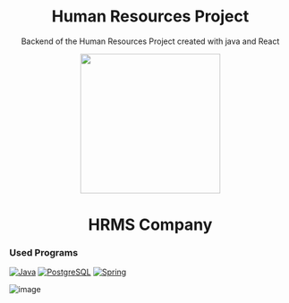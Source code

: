 <h1 align="center">Human Resources Project</h1>
<p align="center"> Backend of the Human Resources Project created with java and React</p>
  <p align="center">
  <a href="https://github.com/maliyalcin/hrms-project-backend"><img src="https://user-images.githubusercontent.com/64991411/118404013-d6719c80-b679-11eb-8544-f9525eba4a43.png" height="250"></a>
  <h1 align="center">HRMS Company</h1>
</p>


### Used Programs

[![Java](https://img.shields.io/badge/Java-ED8B00?style=for-the-badge&logo=java&logoColor=white)](https://www.java.com/)
[![PostgreSQL](https://img.shields.io/badge/PostgreSQL-316192?style=for-the-badge&logo=postgresql&logoColor=white)](https://www.postgresql.org/)
[![Spring](https://img.shields.io/badge/Spring-6DB33F?style=for-the-badge&logo=spring&logoColor=white)](https://spring.io/)

![image](https://user-images.githubusercontent.com/64991411/118402480-b2f72380-b672-11eb-9a20-b0b77ab3465e.png)

